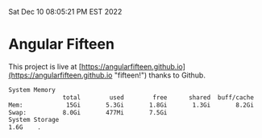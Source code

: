 Sat Dec 10 08:05:21 PM EST 2022

# Angular Fifteen


This project is live at [https://angularfifteen.github.io](https://angularfifteen.github.io "fifteen!") thanks to Github.

```bash
System Memory
               total        used        free      shared  buff/cache   available
Mem:            15Gi       5.3Gi       1.8Gi       1.3Gi       8.2Gi       8.4Gi
Swap:          8.0Gi       477Mi       7.5Gi
System Storage
1.6G	.
